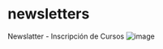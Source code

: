 # newsletters
Newslatter - Inscripción de Cursos
![image](https://github.com/cantariniSol/newsletters/assets/54611951/63411f10-00a1-4000-b122-773fdb4c85f8)

